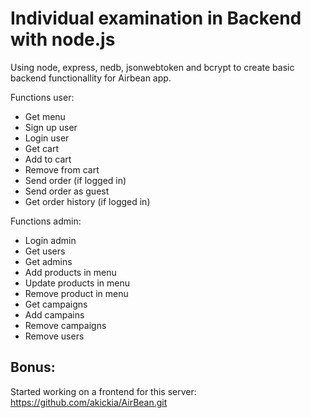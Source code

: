 # Individual examination in Backend with node.js

Using node, express, nedb, jsonwebtoken and bcrypt to create basic backend functionallity for Airbean app. 

Functions user:
* Get menu
* Sign up user
* Login user 
* Get cart
* Add to cart
* Remove from cart
* Send order (if logged in)
* Send order as guest
* Get order history (if logged in)

Functions admin:
* Login admin
* Get users
* Get admins
* Add products in menu
* Update products in menu
* Remove product in menu
* Get campaigns
* Add campains
* Remove campaigns
* Remove users

## Bonus: 
Started working on a frontend for this server: 
https://github.com/akickia/AirBean.git
